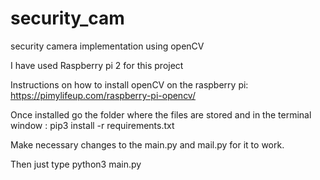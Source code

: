 # security_cam
security camera implementation using openCV

I have used Raspberry pi 2 for this project

Instructions on how to install openCV on the raspberry pi:
https://pimylifeup.com/raspberry-pi-opencv/

Once installed go the folder where the files are stored and in the terminal window :
pip3 install -r requirements.txt

Make necessary changes to the main.py and mail.py for it to work.

Then just type python3 main.py

